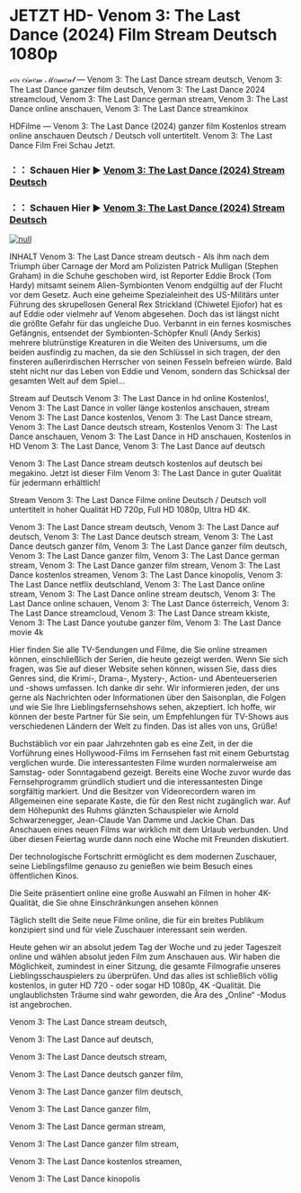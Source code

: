 # JETZT HD- Venom 3: The Last Dance (2024) Film Stream Deutsch 1080p
𝓋𝑜𝓇 𝑒𝒾𝓃𝑒𝓂 ℳ𝑜𝓂𝑒𝓃𝓉 — Venom 3: The Last Dance stream deutsch, Venom 3: The Last Dance ganzer film deutsch, Venom 3: The Last Dance 2024 streamcloud, Venom 3: The Last Dance german stream, Venom 3: The Last Dance online anschauen, Venom 3: The Last Dance streamkinox

HDFilme — Venom 3: The Last Dance (2024) ganzer film Kostenlos stream online anschauen Deutsch / Deutsch voll untertitelt. Venom 3: The Last Dance Film Frei Schau Jetzt.

### ：： Schauen Hier ▶ [Venom 3: The Last Dance (2024) Stream Deutsch](https://t.co/rZZeDSZomn)

### ：： Schauen Hier ▶ [Venom 3: The Last Dance (2024) Stream Deutsch](https://t.co/rZZeDSZomn)

[![null](https://static.wixstatic.com/media/855a25_043b5abeb4ae4d35ac003198e7fe56ed~mv2.gif)](https://t.co/rZZeDSZomn)

INHALT Venom 3: The Last Dance stream deutsch - Als ihm nach dem Triumph über Carnage der Mord am Polizisten Patrick Mulligan (Stephen Graham) in die Schuhe geschoben wird, ist Reporter Eddie Brock (Tom Hardy) mitsamt seinem Alien-Symbionten Venom endgültig auf der Flucht vor dem Gesetz. Auch eine geheime Spezialeinheit des US-Militärs unter Führung des skrupellosen General Rex Strickland (Chiwetel Ejiofor) hat es auf Eddie oder vielmehr auf Venom abgesehen. Doch das ist längst nicht die größte Gefahr für das ungleiche Duo. Verbannt in ein fernes kosmisches Gefängnis, entsendet der Symbionten-Schöpfer Knull (Andy Serkis) mehrere blutrünstige Kreaturen in die Weiten des Universums, um die beiden ausfindig zu machen, da sie den Schlüssel in sich tragen, der den finsteren außerirdischen Herrscher von seinen Fesseln befreien würde. Bald steht nicht nur das Leben von Eddie und Venom, sondern das Schicksal der gesamten Welt auf dem Spiel...

Stream auf Deutsch Venom 3: The Last Dance in hd online Kostenlos!, Venom 3: The Last Dance in voller länge kostenlos anschauen, stream Venom 3: The Last Dance kostenlos, Venom 3: The Last Dance stream, Venom 3: The Last Dance deutsch stream, Kostenlos Venom 3: The Last Dance anschauen, Venom 3: The Last Dance in HD anschauen, Kostenlos in HD Venom 3: The Last Dance, Venom 3: The Last Dance auf deutsch

Venom 3: The Last Dance stream deutsch kostenlos auf deutsch bei megakino. Jetzt ist dieser Film Venom 3: The Last Dance in guter Qualität für jedermann erhältlich!

Stream Venom 3: The Last Dance Filme online Deutsch / Deutsch voll untertitelt in hoher Qualität HD 720p, Full HD 1080p, Ultra HD 4K.

Venom 3: The Last Dance stream deutsch, Venom 3: The Last Dance auf deutsch, Venom 3: The Last Dance deutsch stream, Venom 3: The Last Dance deutsch ganzer film, Venom 3: The Last Dance ganzer film deutsch, Venom 3: The Last Dance ganzer film, Venom 3: The Last Dance german stream, Venom 3: The Last Dance ganzer film stream, Venom 3: The Last Dance kostenlos streamen, Venom 3: The Last Dance kinopolis, Venom 3: The Last Dance netflix deutschland, Venom 3: The Last Dance online stream, Venom 3: The Last Dance online stream deutsch, Venom 3: The Last Dance online schauen, Venom 3: The Last Dance österreich, Venom 3: The Last Dance streamcloud, Venom 3: The Last Dance stream kkiste, Venom 3: The Last Dance youtube ganzer film, Venom 3: The Last Dance movie 4k

Hier finden Sie alle TV-Sendungen und Filme, die Sie online streamen können, einschließlich der Serien, die heute gezeigt werden. Wenn Sie sich fragen, was Sie auf dieser Website sehen können, wissen Sie, dass dies Genres sind, die Krimi-, Drama-, Mystery-, Action- und Abenteuerserien und -shows umfassen. Ich danke dir sehr. Wir informieren jeden, der uns gerne als Nachrichten oder Informationen über den Saisonplan, die Folgen und wie Sie Ihre Lieblingsfernsehshows sehen, akzeptiert. Ich hoffe, wir können der beste Partner für Sie sein, um Empfehlungen für TV-Shows aus verschiedenen Ländern der Welt zu finden. Das ist alles von uns, Grüße!

Buchstäblich vor ein paar Jahrzehnten gab es eine Zeit, in der die Vorführung eines Hollywood-Films im Fernsehen fast mit einem Geburtstag verglichen wurde. Die interessantesten Filme wurden normalerweise am Samstag- oder Sonntagabend gezeigt. Bereits eine Woche zuvor wurde das Fernsehprogramm gründlich studiert und die interessantesten Dinge sorgfältig markiert. Und die Besitzer von Videorecordern waren im Allgemeinen eine separate Kaste, die für den Rest nicht zugänglich war. Auf dem Höhepunkt des Ruhms glänzten Schauspieler wie Arnold Schwarzenegger, Jean-Claude Van Damme und Jackie Chan. Das Anschauen eines neuen Films war wirklich mit dem Urlaub verbunden. Und über diesen Feiertag wurde dann noch eine Woche mit Freunden diskutiert.

Der technologische Fortschritt ermöglicht es dem modernen Zuschauer, seine Lieblingsfilme genauso zu genießen wie beim Besuch eines öffentlichen Kinos.

Die Seite präsentiert online eine große Auswahl an Filmen in hoher 4K-Qualität, die Sie ohne Einschränkungen ansehen können

Täglich stellt die Seite neue Filme online, die für ein breites Publikum konzipiert sind und für viele Zuschauer interessant sein werden.

Heute gehen wir an absolut jedem Tag der Woche und zu jeder Tageszeit online und wählen absolut jeden Film zum Anschauen aus. Wir haben die Möglichkeit, zumindest in einer Sitzung, die gesamte Filmografie unseres Lieblingsschauspielers zu überprüfen. Und das alles ist schließlich völlig kostenlos, in guter HD 720 - oder sogar HD 1080p, 4K -Qualität. Die unglaublichsten Träume sind wahr geworden, die Ära des „Online“ -Modus ist angebrochen.

Venom 3: The Last Dance stream deutsch,

Venom 3: The Last Dance auf deutsch,

Venom 3: The Last Dance deutsch stream,

Venom 3: The Last Dance deutsch ganzer film,

Venom 3: The Last Dance ganzer film deutsch,

Venom 3: The Last Dance ganzer film,

Venom 3: The Last Dance german stream,

Venom 3: The Last Dance ganzer film stream,

Venom 3: The Last Dance kostenlos streamen,

Venom 3: The Last Dance kinopolis
